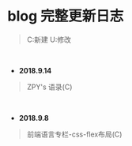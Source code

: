 # blog 完整更新日志

> C:新建
> U:修改

<br>

* **2018.9.14**

> ZPY's 语录(C)

<br>

* **2018.9.8**

> 前端语言专栏-css-flex布局(C)
